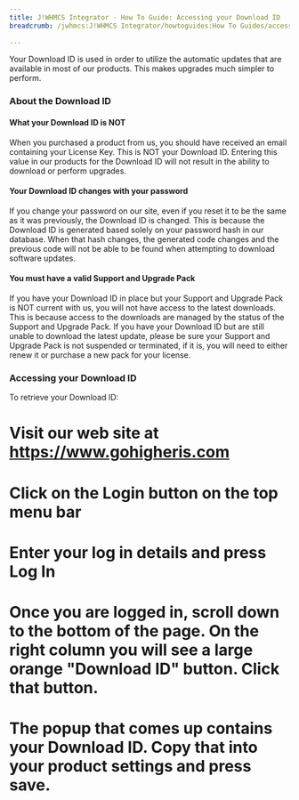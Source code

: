 ```yaml
---
title: J!WHMCS Integrator - How To Guide: Accessing your Download ID
breadcrumb: /jwhmcs:J!WHMCS Integrator/howtoguides:How To Guides/accessdownloadid:Accessing your Download ID/
 
---
```


Your Download ID is used in order to utilize the automatic updates that are available in most of our products.  This makes upgrades much simpler to perform.

### About the Download ID

#### What your Download ID is NOT

When you purchased a product from us, you should have received an email containing your License Key.  This is NOT your Download ID.  Entering this value in our products for the Download ID will not result in the ability to download or perform upgrades.

#### Your Download ID changes with your password

If you change your password on our site, even if you reset it to be the same as it was previously, the Download ID is changed.  This is because the Download ID is generated based solely on your password hash in our database.  When that hash changes, the generated code changes and the previous code will not be able to be found when attempting to download software updates.

#### You must have a valid Support and Upgrade Pack

If you have your Download ID in place but your Support and Upgrade Pack is NOT current with us, you will not have access to the latest downloads.  This is because access to the downloads are managed by the status of the Support and Upgrade Pack.  If you have your Download ID but are still unable to download the latest update, please be sure your Support and Upgrade Pack is not suspended or terminated, if it is, you will need to either renew it or purchase a new pack for your license.

### Accessing your Download ID

To retrieve your Download ID:
# Visit our web site at https://www.gohigheris.com
# Click on the Login button on the top menu bar
# Enter your log in details and press Log In
# Once you are logged in, scroll down to the bottom of the page.  On the right column you will see a large orange "Download ID" button.  Click that button.
# The popup that comes up contains your Download ID.  Copy that into your product settings and press save.
 